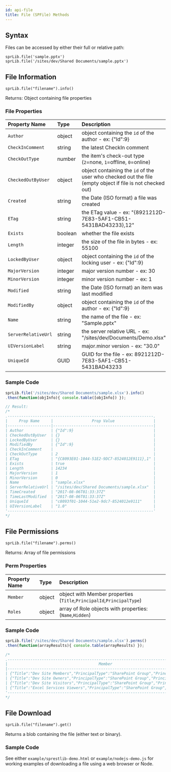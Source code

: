 ```yaml
---
id: api-file
title: File (SPFile) Methods
---
```


## Syntax
Files can be accessed by either their full or relative path:  

`sprLib.file('sample.pptx')`  
`sprLib.file('/sites/dev/Shared Documents/sample.pptx')`  



## File Information
`sprLib.file("filename").info()`

Returns: Object containing file properties

### File Properties
| Property Name          | Type     | Description                                                      |
| :--------------------- | :------- | :--------------------------------------------------------------- |
| `Author`               | object   | object containing the `id` of the author - ex: {"Id":9}          |
| `CheckInComment`       | string   | the latest CheckIn comment                                       |
| `CheckOutType`         | number   | the item's check-out type (`2`=none, `1`=offline, `0`=online)    |
| `CheckedOutByUser`     | object   | object containing the `id` of the user who checked out the file (empty object if file is not checked out) |
| `Created`              | string   | the Date (ISO format) a file was created                         |
| `ETag`                 | string   | the ETag value - ex: "{8921212D-7E83-5AF1-CB51-5431BAD43233},12" |
| `Exists`               | boolean  | whether the file exists                                          |
| `Length`               | integer  | the size of the file in bytes - ex: 55100                        |
| `LockedByUser`         | object   | object containing the `id` of the locking user - ex: {"Id":9}    |
| `MajorVersion`         | integer  | major version number - ex: 30                                    |
| `MinorVersion`         | integer  | minor version number - ex: 1                                     |
| `Modified`             | string   | the Date (ISO format) an item was last modified                  |
| `ModifiedBy`           | object   | object containing the `id` of the author - ex: {"Id":9}          |
| `Name`                 | string   | the name of the file - ex: "Sample.pptx"                         |
| `ServerRelativeUrl`    | string   | the server relative URL - ex: "/sites/dev/Documents/Demo.xlsx"   |
| `UIVersionLabel`       | string   | major.minor version - ex: "30.0"                                 |
| `UniqueId`             | GUID     | GUID for the file - ex: 8921212D-7E83-5AF1-CB51-5431BAD43233     |

### Sample Code
```javascript
sprLib.file('/sites/dev/Shared Documents/sample.xlsx').info()
.then(function(objInfo){ console.table([objInfo]) });

// Result:
/*
.----------------------------------------------------------------.
|     Prop Name     |                 Prop Value                 |
|-------------------|--------------------------------------------|
| Author            | {"Id":9}                                   |
| CheckedOutByUser  | {}                                         |
| LockedByUser      | {}                                         |
| ModifiedBy        | {"Id":9}                                   |
| CheckInComment    |                                            |
| CheckOutType      | 2                                          |
| ETag              | "{C8093E01-1044-51E2-9DC7-8524012E9111},1" |
| Exists            | true                                       |
| Length            | 14234                                      |
| MajorVersion      | 1                                          |
| MinorVersion      | 0                                          |
| Name              | "sample.xlsx"                              |
| ServerRelativeUrl | "/sites/dev/Shared Documents/sample.xlsx"  |
| TimeCreated       | "2017-08-06T01:33:37Z"                     |
| TimeLastModified  | "2017-08-06T01:33:37Z"                     |
| UniqueId          | "c8093f01-1044-51e2-9dc7-8524012e9111"     |
| UIVersionLabel    | "1.0"                                      |
'----------------------------------------------------------------'
*/
```



## File Permissions
`sprLib.file("filename").perms()`

Returns: Array of file permissions

### Perm Properties
| Property Name    | Type     | Description                                                           |
| :--------------- | :------- | :-------------------------------------------------------------------- |
| `Member`         | object   | object with Member properties (`Title`,`PrincipalId`,`PrincipalType`) |
| `Roles`          | object   | array of Role objects with properties: (`Name`,`Hidden`)              |

### Sample Code
```javascript
sprLib.file('/sites/dev/Shared Documents/sample.xlsx').perms()
.then(function(arrayResults){ console.table(arrayResults) });

/*
.-----------------------------------------------------------------------------------------------------------------------------------------------------------.
|                                        Member                                         |                               Roles                               |
|---------------------------------------------------------------------------------------|-------------------------------------------------------------------|
| {"Title":"Dev Site Members","PrincipalType":"SharePoint Group","PrincipalId":8}       | [{"Hidden":false,"Name":"Design"},{"Hidden":false,"Name":"Edit"}] |
| {"Title":"Dev Site Owners","PrincipalType":"SharePoint Group","PrincipalId":6}        | [{"Hidden":false,"Name":"Full Control"}]                          |
| {"Title":"Dev Site Visitors","PrincipalType":"SharePoint Group","PrincipalId":7}      | [{"Hidden":false,"Name":"Read"}]                                  |
| {"Title":"Excel Services Viewers","PrincipalType":"SharePoint Group","PrincipalId":5} | [{"Hidden":false,"Name":"View Only"}]                             |
'-----------------------------------------------------------------------------------------------------------------------------------------------------------'
*/
```



## File Download
`sprLib.file("filename").get()`

Returns a blob containing the file (either text or binary).

### Sample Code
See either `example/sprestlib-demo.html` or `example/nodejs-demo.js` for working examples of downloading a file using a web browser or Node.
